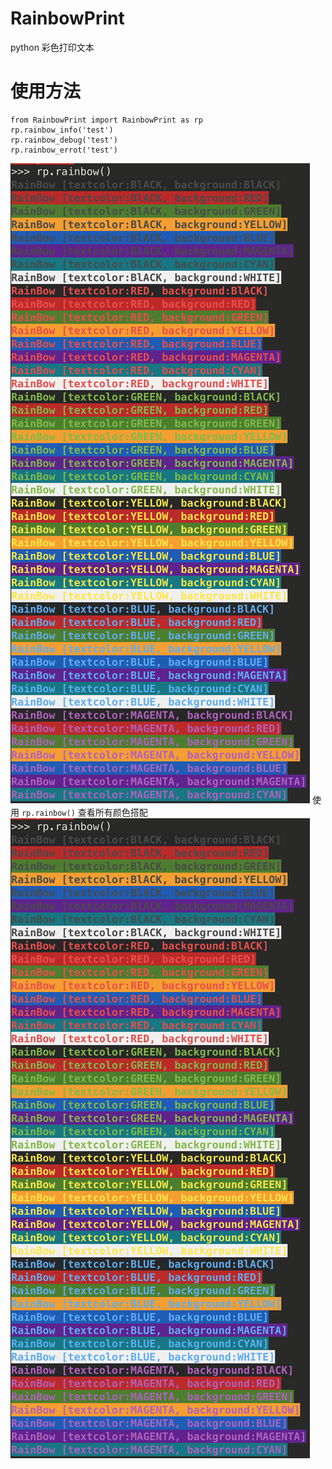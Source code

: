 # RainbowPrint
python 彩色打印文本

# 使用方法
```
from RainbowPrint import RainbowPrint as rp
rp.rainbow_info('test')
rp.rainbow_debug('test')
rp.rainbow_errot('test')
```

![rp2](https://github.com/Mrhs121/RainbowPrint/blob/main/pics/rp.png)
使用 ``` rp.rainbow() ``` 查看所有颜色搭配
![rp](https://github.com/Mrhs121/RainbowPrint/blob/main/pics/rp.png)
